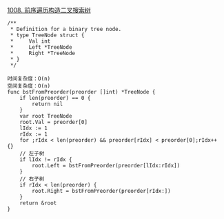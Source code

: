 [1008. 前序遍历构造二叉搜索树](https://leetcode-cn.com/problems/construct-binary-search-tree-from-preorder-traversal/)
```golang
/**
 * Definition for a binary tree node.
 * type TreeNode struct {
 *     Val int
 *     Left *TreeNode
 *     Right *TreeNode
 * }
 */

时间复杂度：O(n)
空间复杂度：O(n)
func bstFromPreorder(preorder []int) *TreeNode {
	if len(preorder) == 0 {
		return nil
	}
	var root TreeNode
	root.Val = preorder[0]
	lIdx := 1
	rIdx := 1
	for ;rIdx < len(preorder) && preorder[rIdx] < preorder[0];rIdx++ {}
	// 左子树
	if lIdx != rIdx {
		root.Left = bstFromPreorder(preorder[lIdx:rIdx])
	}
	// 右子树
	if rIdx < len(preorder) {
		root.Right = bstFromPreorder(preorder[rIdx:])
	}
	return &root
}
```
